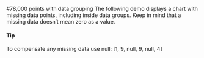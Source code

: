 #78,000 points with data grouping
The following demo displays a chart with missing data points, including inside data groups. Keep in mind that a missing data doesn’t mean zero as a value.
#### Tip
To compensate any missing data use null: [1, 9, null, 9, null, 4]